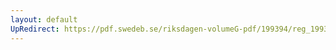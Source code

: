 ```yaml
---
layout: default
UpRedirect: https://pdf.swedeb.se/riksdagen-volumeG-pdf/199394/reg_199394/reg_199394_0076.pdf
---
```


